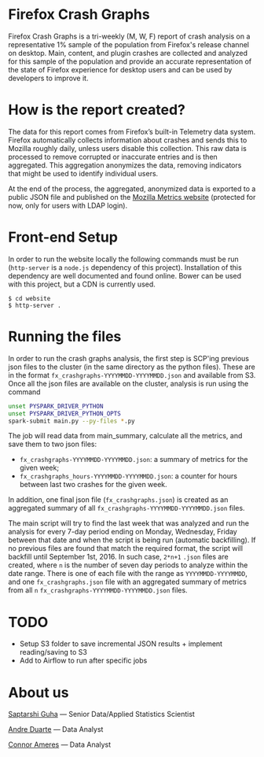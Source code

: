 # Firefox Crash Graphs
Firefox Crash Graphs is a tri-weekly (M, W, F) report of crash analysis on a representative 1% sample of the population from Firefox's release channel on desktop. Main, content, and plugin crashes are collected and analyzed for this sample of the population and provide an accurate representation of the state of Firefox experience for desktop users and can be used by developers to improve it.

# How is the report created?
The data for this report comes from Firefox’s built-in Telemetry data system. Firefox automatically collects information about crashes and sends this to Mozilla roughly daily, unless users disable this collection. This raw data is processed to remove corrupted or inaccurate entries and is then aggregated. This aggregation anonymizes the data, removing indicators that might be used to identify individual users.

At the end of the process, the aggregated, anonymized data is exported to a public JSON file and published on the [Mozilla Metrics website](https://metrics.mozilla.com/protected/sguha/crashgraphs/) (protected for now, only for users with LDAP login).

# Front-end Setup
In order to run the website locally the following commands must be run (`http-server` is a `node.js` dependency of this project). Installation of this dependency are well documented and found online. Bower can be used with this project, but a CDN is currently used.

```
$ cd website
$ http-server .
```

# Running the files
In order to run the crash graphs analysis, the first step is SCP'ing previous json files to the cluster (in the same directory as the python files). These are in the format `fx_crashgraphs-YYYYMMDD-YYYYMMDD.json` and available from S3.
Once all the json files are available on the cluster, analysis is run using the command

```bash
unset PYSPARK_DRIVER_PYTHON
unset PYSPARK_DRIVER_PYTHON_OPTS
spark-submit main.py --py-files *.py
```

The job will read data from main_summary, calculate all the metrics, and save them to two json files:

- `fx_crashgraphs-YYYYMMDD-YYYYMMDD.json`: a summary of metrics for the given week;
- `fx_crashgraphs_hours-YYYYMMDD-YYYYMMDD.json`: a counter for hours between last two crashes for the given week.

In addition, one final json file (`fx_crashgraphs.json`) is created as an aggregated summary of all `fx_crashgraphs-YYYYMMDD-YYYYMMDD.json` files.

The main script will try to find the last week that was analyzed and run the analysis for every 7-day period ending on Monday, Wednesday, Friday between that date and when the script is being run (automatic backfilling). If no previous files are found that match the required format, the script will backfill until September 1st, 2016. In such case, `2*n+1` `.json` files are created, where `n` is the number of seven day periods to analyze within the date range. There is one of each file with the range as `YYYYMMDD-YYYYMMDD`, and one `fx_crashgraphs.json` file with an aggregated summary of metrics from all `n` `fx_crashgraphs-YYYYMMDD-YYYYMMDD.json` files.

# TODO

- Setup S3 folder to save incremental JSON results + implement reading/saving to S3
- Add to Airflow to run after specific jobs

# About us

[Saptarshi Guha](https://github.com/saptarshiguha) — Senior Data/Applied Statistics Scientist

[Andre Duarte](https://github.com/aguimaraesduarte) — Data Analyst

[Connor Ameres](https://github.com/cameres) — Data Analyst
